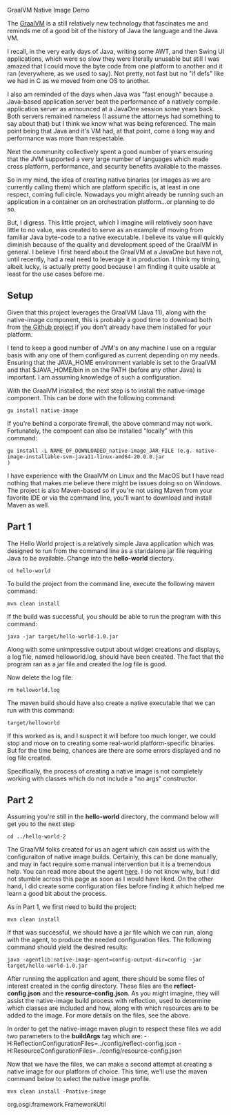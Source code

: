GraalVM Native Image Demo

The [GraalVM](https://www.graalvm.org/) is a still relatively new technology that fascinates me and reminds me of a good bit of the history of Java the language and the Java VM.

I recall, in the very early days of Java, writing some AWT, and then Swing UI applications, which were so slow they were literally unusable but still I was amazed that I could move the byte code from one platform to another and it ran (everywhere, as we used to say).  Not pretty, not fast but no "if defs" like we had in C as we moved from one OS to another.

I also am reminded of the days when Java was "fast enough" because a Java-based application server beat the performance of a natively compile application server as announced at a JavaOne session some years back.  Both servers remained nameless (I assume the attorneys had something to say about that) but I think we know what was being referenced.  The main point being that Java and it's VM had, at that point, come a long way and performance was more than respectable.

Next the community collectively spent a good number of years ensuring that the JVM supported a very large number of languages which made cross platform, performance, and security benefits available to the masses.

So in my mind, the idea of creating native binaries (or images as we are currently calling them) which are platform specific is, at least in one respect, coming full circle.  Nowadays you might already be running such an application in a container on an orchestration platform...or planning to do so.

But, I digress.  This little project, which I imagine will relatively soon have little to no value, was created to serve as an example of moving from familiar Java byte-code to a native executable.  I believe its value will quickly diminish because of the quality and development speed of the GraalVM in general.  I believe I first heard about the GraalVM at a JavaOne but have not, until recently, had a real need to leverage it in production.  I think my timing, albeit lucky, is actually pretty good because I am finding it quite usable at least for the use cases before me.

## Setup

Given that this project leverages the GraalVM (Java 11), along with the native-image component, this is probably a good time to download both from [the Github project](https://github.com/graalvm/graalvm-ce-builds/releases) if you don't already have them installed for your platform.

I tend to keep a good number of JVM's on any machine I use on a regular basis with any one of them configured as current depending on my needs.  Ensuring that the JAVA_HOME environment variable is set to the GraalVM and that $JAVA_HOME/bin in on the PATH (before any other Java) is important.  I am assuming knowledge of such a configuration.

With the GraalVM installed, the next step is to install the native-image component.  This can be done with the following command:

```
gu install native-image
```

If you're behind a corporate firewall, the above command may not work.  Fortunately, the compoent can also be installed "locally" with this command:

```
gu install -L NAME_OF_DOWNLOADED_native-image_JAR_FILE (e.g. native-image-installable-svm-java11-linux-amd64-20.0.0.jar
)
```

I have experience with the GraalVM on Linux and the MacOS but I have read nothing that makes me believe there might be issues doing so on Windows.  The project is also Maven-based so if you're not using Maven from your favorite IDE or via the command line, you'll want to download and install Maven as well.

## Part 1

The Hello World project is a relatively simple Java application which was designed to run from the command line as a standalone jar file requiring Java to be available.  Change into the **hello-world** diectory.

```
cd hello-world
```

To build the project from the command line, execute the following maven command:

```
mvn clean install
```

If the build was successful, you should be able to run the program with this command:

```
java -jar target/hello-world-1.0.jar
```

Along with some unimpressive output about widget creations and displays, a log file, named helloworld.log, should have been created.  The fact that the program ran as a jar file and created the log file is good.

Now delete the log file:

```
rm helloworld.log
```

The maven build should have also create a native executable that we can run with this command:

```
target/helloworld
```

If this worked as is, and I suspect it will before too much longer, we could stop and move on to creating some real-world platform-specific binaries.  But for the time being, chances are there are some errors displayed and no log file created.

Specifically, the process of creating a native image is not completely working with classes which do not include a "no args" constructor.

## Part 2

Assuming you're still in the **hello-world** directory, the command below will get you to the next step

```
cd ../hello-world-2
```

The GraalVM folks created for us an agent which can assist us with the configuraiton of native image builds.  Certainly, this can be done manually, and may in fact require some manual intervention but it is a tremendous help.  You can read more about the agent [here](https://github.com/oracle/graal/blob/master/substratevm/CONFIGURE.md).  I do not know why, but I did not stumble across this page as soon as I would have liked.  On the other hand, I did create some configuration files before finding it which helped me learn a good bit about the process.

As in Part 1, we first need to build the project:

```
mvn clean install
```

If that was successful, we should have a jar file which we can run, along with the agent, to produce the needed configuration files.  The following command should yield the desired results:

```
java -agentlib:native-image-agent=config-output-dir=config -jar target/hello-world-1.0.jar
```

After running the application and agent, there should be some files of interest created in the config directory.  These files are the **reflect-config.json** and the **resource-config.json**.  As you might imagine, they will assist the native-image build process with reflection, used to determine which classes are included and how, along with which resources are to be added to the image.  For more details on the files, see the above.

In order to get the native-image maven plugin to respect these files we add two parameters to the **buildArgs** tag which are: -H:ReflectionConfigurationFiles=../config/reflect-config.json -H:ResourceConfigurationFiles=../config/resource-config.json

Now that we have the files, we can make a second attempt at creating a native image for our platform of choice.  This time, we'll use the maven command below to select the native image profile.

```
mvn clean install -Pnative-image
```

org.osgi.framework.FrameworkUtil